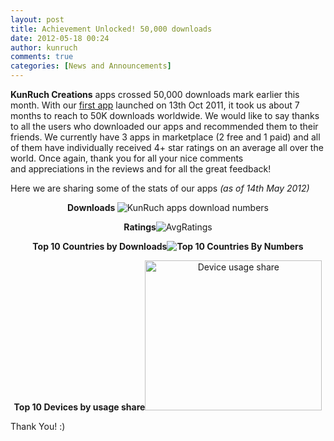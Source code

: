 ```yaml
---
layout: post
title: Achievement Unlocked! 50,000 downloads
date: 2012-05-18 00:24
author: kunruch
comments: true
categories: [News and Announcements]
---
```

<strong>KunRuch Creations</strong> apps crossed 50,000 downloads mark earlier this month. With our <a title="MYTILEMAKER" href="http://kunruchcreations.com/mytilemaker/" target="_blank">first app</a> launched on 13th Oct 2011, it took us about 7 months to reach to 50K downloads worldwide. We would like to say thanks to all the users who downloaded our apps and recommended them to their friends. We currently have 3 apps in marketplace (2 free and 1 paid) and all of them have individually received 4+ star ratings on an average all over the world. Once again, thank you for all your nice comments and appreciations in the reviews and for all the great feedback!

Here we are sharing some of the stats of our apps <em>(as of 14th May 2012)</em>

<p style="text-align: center"><strong><strong>Downloads </strong></strong><img class="aligncenter size-full wp-image-614" title="KunRuch apps download numbers" src="http://kunruchcreations.com/wp-content/uploads/2012/05/appdownloads1.png" alt="KunRuch apps download numbers" /></p>

<p style="text-align: center"><em></em><strong>Ratings</strong><img class="aligncenter size-full wp-image-611" title="AvgRatings" src="http://kunruchcreations.com/wp-content/uploads/2012/05/AvgRatings.png" alt="AvgRatings" /></p>
<p style="text-align: center"><strong>
</strong></p>
<p style="text-align: center"><em></em><strong>Top 10 Countries by Downloads<img class="aligncenter size-full wp-image-623" title="Top 10 Countries By Numbers" src="http://kunruchcreations.com/wp-content/uploads/2012/05/Top10CountriesByNumbers2.png" alt="Top 10 Countries By Numbers" /></strong></p>
<p style="text-align: center"><strong>Top 10 Devices by usage share</strong><img class="aligncenter size-full wp-image-625" title="Device usage share" src="http://kunruchcreations.com/wp-content/uploads/2012/05/DeviceShare.png" alt="Device usage share" width="283" height="240" /></p>
<p style="text-align: left">Thank You! :)</p>
